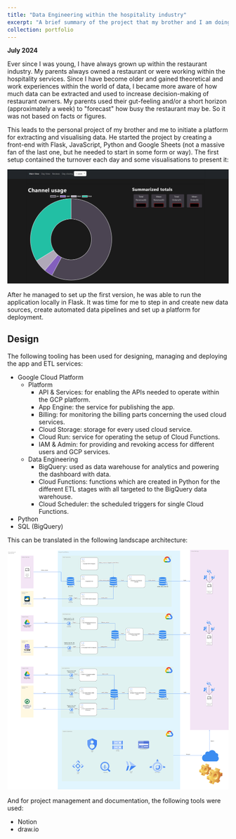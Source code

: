 ```yaml
---
title: "Data Engineering within the hospitality industry"
excerpt: "A brief summary of the project that my brother and I am doing to perform analytics in the hospitality industry."
collection: portfolio
---
```

**July 2024**

Ever since I was young, I have always grown up within the restaurant industry. My parents always owned a restaurant or were working within the hospitality services. Since I have become older and gained theoretical and work experiences within the world of data, I became more aware of how much data can be extracted and used to increase decision-making of restaurant owners. My parents used their gut-feeling and/or a short horizon (approximately a week) to "forecast" how busy the restaurant may be. So it was not based on facts or figures. 

This leads to the personal project of my brother and me to initiate a platform for extracting and visualising data. He started the project by creating a front-end with Flask, JavaScript, Python and Google Sheets (not a massive fan of the last one, but he needed to start in some form or way). The first setup contained the turnover each day and some visualisations to present it: 

<img src='/images/example-dashboard.png' style="max-width: 100%; height: auto;">

After he managed to set up the first version, he was able to run the application locally in Flask. It was time for me to step in and create new data sources, create automated data pipelines and set up a platform for deployment. 

Design
------
The following tooling has been used for designing, managing and deploying the app and ETL services: 

* Google Cloud Platform
  * Platform
    * API & Services: for enabling the APIs needed to operate within the GCP platform.
    * App Engine: the service for publishing the app.
    * Billing: for monitoring the billing parts concerning the used cloud services.
    * Cloud Storage: storage for every used cloud service.
    * Cloud Run: service for operating the setup of Cloud Functions.
    * IAM & Admin: for providing and revoking access for different users and GCP services.
  * Data Engineering
    * BigQuery: used as data warehouse for analytics and powering the dashboard with data.
    * Cloud Functions: functions which are created in Python for the different ETL stages with all targeted to the BigQuery data warehouse.
    * Cloud Scheduler: the scheduled triggers for single Cloud Functions.
* Python
* SQL (BigQuery)

This can be translated in the following landscape architecture: 

<img src='/images/data-model-app-source-platform-landscape.png' style="max-width: 100%; height: auto;">

And for project management and documentation, the following tools were used: 

* Notion
* draw.io